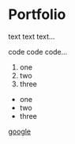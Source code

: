 # Portfolio

text text text...

<p>code code code...</p>

1. one
2. two
3. three

* one
* two
* three

[google](google.com)